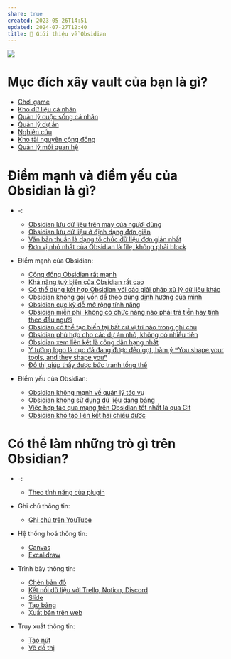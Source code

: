 ```yaml
---
share: true
created: 2023-05-26T14:51
updated: 2024-07-27T12:40
title: 💎 Giới thiệu về Obsidian
---
```

![](https://obsidian.md/images/screenshot-1.0-hero-combo.png) 
# Mục đích xây vault của bạn là gì?
- [Chơi game](./Theo%20m%E1%BB%A5c%20%C4%91%C3%ADch%20x%C3%A2y%20d%E1%BB%B1ng%20vault/Ch%C6%A1i%20game.md)
- [Kho dữ liệu cá nhân](./Theo%20m%E1%BB%A5c%20%C4%91%C3%ADch%20x%C3%A2y%20d%E1%BB%B1ng%20vault/Kho%20d%E1%BB%AF%20li%E1%BB%87u%20c%C3%A1%20nh%C3%A2n.md)
- [Quản lý cuộc sống cá nhân](./Theo%20m%E1%BB%A5c%20%C4%91%C3%ADch%20x%C3%A2y%20d%E1%BB%B1ng%20vault/Qu%E1%BA%A3n%20l%C3%BD%20cu%E1%BB%99c%20s%E1%BB%91ng%20c%C3%A1%20nh%C3%A2n.md)
- [Quản lý dự án](./Theo%20m%E1%BB%A5c%20%C4%91%C3%ADch%20x%C3%A2y%20d%E1%BB%B1ng%20vault/Qu%E1%BA%A3n%20l%C3%BD%20d%E1%BB%B1%20%C3%A1n.md)
- [Nghiên cứu](./Theo%20m%E1%BB%A5c%20%C4%91%C3%ADch%20x%C3%A2y%20d%E1%BB%B1ng%20vault/Nghi%C3%AAn%20c%E1%BB%A9u.md)
- [Kho tài nguyên cộng đồng](./Theo%20m%E1%BB%A5c%20%C4%91%C3%ADch%20x%C3%A2y%20d%E1%BB%B1ng%20vault/Kho%20t%C3%A0i%20nguy%C3%AAn%20c%E1%BB%99ng%20%C4%91%E1%BB%93ng.md)
- [Quản lý mối quan hệ](./Theo%20m%E1%BB%A5c%20%C4%91%C3%ADch%20x%C3%A2y%20d%E1%BB%B1ng%20vault/Qu%E1%BA%A3n%20l%C3%BD%20m%E1%BB%91i%20quan%20h%E1%BB%87.md)

# Điểm mạnh và điểm yếu của Obsidian là gì?
- \-: 
    - [Obsidian lưu dữ liệu trên máy của người dùng](./M%C3%B4%20t%E1%BA%A3%20v%E1%BB%81%20Obsidian/Obsidian%20l%C6%B0u%20d%E1%BB%AF%20li%E1%BB%87u%20tr%C3%AAn%20m%C3%A1y%20c%E1%BB%A7a%20ng%C6%B0%E1%BB%9Di%20d%C3%B9ng.md)
    - [Obsidian lưu dữ liệu ở định dạng đơn giản](./M%C3%B4%20t%E1%BA%A3%20v%E1%BB%81%20Obsidian/Obsidian%20l%C6%B0u%20d%E1%BB%AF%20li%E1%BB%87u%20%E1%BB%9F%20%C4%91%E1%BB%8Bnh%20d%E1%BA%A1ng%20%C4%91%C6%A1n%20gi%E1%BA%A3n.md)
    - [Văn bản thuần là dạng tổ chức dữ liệu đơn giản nhất](./M%C3%B4%20t%E1%BA%A3%20v%E1%BB%81%20Obsidian/V%C4%83n%20b%E1%BA%A3n%20thu%E1%BA%A7n%20l%C3%A0%20d%E1%BA%A1ng%20t%E1%BB%95%20ch%E1%BB%A9c%20d%E1%BB%AF%20li%E1%BB%87u%20%C4%91%C6%A1n%20gi%E1%BA%A3n%20nh%E1%BA%A5t.md)
    - [Đơn vị nhỏ nhất của Obsidian là file, không phải block](./M%C3%B4%20t%E1%BA%A3%20v%E1%BB%81%20Obsidian/%C4%90%C6%A1n%20v%E1%BB%8B%20nh%E1%BB%8F%20nh%E1%BA%A5t%20c%E1%BB%A7a%20Obsidian%20l%C3%A0%20file,%20kh%C3%B4ng%20ph%E1%BA%A3i%20block.md)

- Điểm mạnh của Obsidian: 
    - [Cộng đồng Obsidian rất mạnh](./M%C3%B4%20t%E1%BA%A3%20v%E1%BB%81%20Obsidian/%C4%90i%E1%BB%83m%20m%E1%BA%A1nh%20c%E1%BB%A7a%20Obsidian/C%E1%BB%99ng%20%C4%91%E1%BB%93ng%20Obsidian%20r%E1%BA%A5t%20m%E1%BA%A1nh.md)
    - [Khả năng tuỳ biến của Obsidian rất cao](./M%C3%B4%20t%E1%BA%A3%20v%E1%BB%81%20Obsidian/%C4%90i%E1%BB%83m%20m%E1%BA%A1nh%20c%E1%BB%A7a%20Obsidian/Kh%E1%BA%A3%20n%C4%83ng%20tu%E1%BB%B3%20bi%E1%BA%BFn%20c%E1%BB%A7a%20Obsidian%20r%E1%BA%A5t%20cao.md)
    - [Có thể dùng kết hợp Obsidian với các giải pháp xử lý dữ liệu khác](./M%C3%B4%20t%E1%BA%A3%20v%E1%BB%81%20Obsidian/%C4%90i%E1%BB%83m%20m%E1%BA%A1nh%20c%E1%BB%A7a%20Obsidian/C%C3%B3%20th%E1%BB%83%20d%C3%B9ng%20k%E1%BA%BFt%20h%E1%BB%A3p%20Obsidian%20v%E1%BB%9Bi%20c%C3%A1c%20gi%E1%BA%A3i%20ph%C3%A1p%20x%E1%BB%AD%20l%C3%BD%20d%E1%BB%AF%20li%E1%BB%87u%20kh%C3%A1c.md)
    - [Obsidian không gọi vốn để theo đúng định hướng của mình](./M%C3%B4%20t%E1%BA%A3%20v%E1%BB%81%20Obsidian/%C4%90i%E1%BB%83m%20m%E1%BA%A1nh%20c%E1%BB%A7a%20Obsidian/Obsidian%20kh%C3%B4ng%20g%E1%BB%8Di%20v%E1%BB%91n%20%C4%91%E1%BB%83%20theo%20%C4%91%C3%BAng%20%C4%91%E1%BB%8Bnh%20h%C6%B0%E1%BB%9Bng%20c%E1%BB%A7a%20m%C3%ACnh.md)
    - [Obsidian cực kỳ dễ mở rộng tính năng](./M%C3%B4%20t%E1%BA%A3%20v%E1%BB%81%20Obsidian/%C4%90i%E1%BB%83m%20m%E1%BA%A1nh%20c%E1%BB%A7a%20Obsidian/Obsidian%20c%E1%BB%B1c%20k%E1%BB%B3%20d%E1%BB%85%20m%E1%BB%9F%20r%E1%BB%99ng%20t%C3%ADnh%20n%C4%83ng.md)
    - [Obsidian miễn phí, không có chức năng nào phải trả tiền hay tính theo đầu người](./M%C3%B4%20t%E1%BA%A3%20v%E1%BB%81%20Obsidian/%C4%90i%E1%BB%83m%20m%E1%BA%A1nh%20c%E1%BB%A7a%20Obsidian/Obsidian%20mi%E1%BB%85n%20ph%C3%AD,%20kh%C3%B4ng%20c%C3%B3%20ch%E1%BB%A9c%20n%C4%83ng%20n%C3%A0o%20ph%E1%BA%A3i%20tr%E1%BA%A3%20ti%E1%BB%81n%20hay%20t%C3%ADnh%20theo%20%C4%91%E1%BA%A7u%20ng%C6%B0%E1%BB%9Di.md)
    - [Obsidian có thể tạo biến tại bất cứ vị trí nào trong ghi chú](./M%C3%B4%20t%E1%BA%A3%20v%E1%BB%81%20Obsidian/%C4%90i%E1%BB%83m%20m%E1%BA%A1nh%20c%E1%BB%A7a%20Obsidian/Obsidian%20c%C3%B3%20th%E1%BB%83%20t%E1%BA%A1o%20bi%E1%BA%BFn%20t%E1%BA%A1i%20b%E1%BA%A5t%20c%E1%BB%A9%20v%E1%BB%8B%20tr%C3%AD%20n%C3%A0o%20trong%20ghi%20ch%C3%BA.md)
    - [Obsidian phù hợp cho các dự án nhỏ, không có nhiều tiền](./M%C3%B4%20t%E1%BA%A3%20v%E1%BB%81%20Obsidian/%C4%90i%E1%BB%83m%20m%E1%BA%A1nh%20c%E1%BB%A7a%20Obsidian/Obsidian%20ph%C3%B9%20h%E1%BB%A3p%20cho%20c%C3%A1c%20d%E1%BB%B1%20%C3%A1n%20nh%E1%BB%8F,%20kh%C3%B4ng%20c%C3%B3%20nhi%E1%BB%81u%20ti%E1%BB%81n.md)
    - [Obsidian xem liên kết là công dân hạng nhất](./M%C3%B4%20t%E1%BA%A3%20v%E1%BB%81%20Obsidian/%C4%90i%E1%BB%83m%20m%E1%BA%A1nh%20c%E1%BB%A7a%20Obsidian/Obsidian%20xem%20li%C3%AAn%20k%E1%BA%BFt%20l%C3%A0%20c%C3%B4ng%20d%C3%A2n%20h%E1%BA%A1ng%20nh%E1%BA%A5t.md)
    - [Ý tưởng logo là cục đá đang được đẽo gọt, hàm ý ❝You shape your tools, and they shape you❞](./M%C3%B4%20t%E1%BA%A3%20v%E1%BB%81%20Obsidian/%C4%90i%E1%BB%83m%20m%E1%BA%A1nh%20c%E1%BB%A7a%20Obsidian/%C3%9D%20t%C6%B0%E1%BB%9Fng%20logo%20l%C3%A0%20c%E1%BB%A5c%20%C4%91%C3%A1%20%C4%91ang%20%C4%91%C6%B0%E1%BB%A3c%20%C4%91%E1%BA%BDo%20g%E1%BB%8Dt,%20h%C3%A0m%20%C3%BD%20%E2%9D%9DYou%20shape%20your%20tools,%20and%20they%20shape%20you%E2%9D%9E.md)
    - [Đồ thị giúp thấy được bức tranh tổng thể](./M%C3%B4%20t%E1%BA%A3%20v%E1%BB%81%20Obsidian/%C4%90i%E1%BB%83m%20m%E1%BA%A1nh%20c%E1%BB%A7a%20Obsidian/%C4%90%E1%BB%93%20th%E1%BB%8B%20gi%C3%BAp%20th%E1%BA%A5y%20%C4%91%C6%B0%E1%BB%A3c%20b%E1%BB%A9c%20tranh%20t%E1%BB%95ng%20th%E1%BB%83.md)

- Điểm yếu của Obsidian: 
    - [Obsidian không mạnh về quản lý tác vụ](./M%C3%B4%20t%E1%BA%A3%20v%E1%BB%81%20Obsidian/%C4%90i%E1%BB%83m%20y%E1%BA%BFu%20c%E1%BB%A7a%20Obsidian/Obsidian%20kh%C3%B4ng%20m%E1%BA%A1nh%20v%E1%BB%81%20qu%E1%BA%A3n%20l%C3%BD%20t%C3%A1c%20v%E1%BB%A5.md)
    - [Obsidian không sử dụng dữ liệu dạng bảng](./M%C3%B4%20t%E1%BA%A3%20v%E1%BB%81%20Obsidian/%C4%90i%E1%BB%83m%20y%E1%BA%BFu%20c%E1%BB%A7a%20Obsidian/Obsidian%20kh%C3%B4ng%20s%E1%BB%AD%20d%E1%BB%A5ng%20d%E1%BB%AF%20li%E1%BB%87u%20d%E1%BA%A1ng%20b%E1%BA%A3ng.md)
    - [Việc hợp tác qua mạng trên Obsidian tốt nhất là qua Git](./M%C3%B4%20t%E1%BA%A3%20v%E1%BB%81%20Obsidian/%C4%90i%E1%BB%83m%20y%E1%BA%BFu%20c%E1%BB%A7a%20Obsidian/Vi%E1%BB%87c%20h%E1%BB%A3p%20t%C3%A1c%20qua%20m%E1%BA%A1ng%20tr%C3%AAn%20Obsidian%20t%E1%BB%91t%20nh%E1%BA%A5t%20l%C3%A0%20qua%20Git.md)
    - [Obsidian khó tạo liên kết hai chiều được](./M%C3%B4%20t%E1%BA%A3%20v%E1%BB%81%20Obsidian/%C4%90i%E1%BB%83m%20y%E1%BA%BFu%20c%E1%BB%A7a%20Obsidian/Obsidian%20kh%C3%B3%20t%E1%BA%A1o%20li%C3%AAn%20k%E1%BA%BFt%20hai%20chi%E1%BB%81u%20%C4%91%C6%B0%E1%BB%A3c.md)



# Có thể làm những trò gì trên Obsidian?
- \-: 
    - [Theo tính năng của plugin](./Theo%20t%C3%ADnh%20n%C4%83ng%20c%E1%BB%A7a%20plugin/index.md)

-  Ghi chú thông tin: 
    - [Ghi chú trên YouTube](./Theo%20t%C3%ADnh%20n%C4%83ng%20c%E1%BB%A7a%20plugin/1.%20Ghi%20ch%C3%BA%20th%C3%B4ng%20tin/Ghi%20ch%C3%BA%20tr%C3%AAn%20YouTube.md)

-  Hệ thống hoá thông tin: 
    - [Canvas](./Theo%20t%C3%ADnh%20n%C4%83ng%20c%E1%BB%A7a%20plugin/2.%20H%E1%BB%87%20th%E1%BB%91ng%20ho%C3%A1%20th%C3%B4ng%20tin/Canvas.md)
    - [Excalidraw](./Theo%20t%C3%ADnh%20n%C4%83ng%20c%E1%BB%A7a%20plugin/2.%20H%E1%BB%87%20th%E1%BB%91ng%20ho%C3%A1%20th%C3%B4ng%20tin/Excalidraw)

-  Trình bày thông tin: 
    - [Chèn bản đồ](./Theo%20t%C3%ADnh%20n%C4%83ng%20c%E1%BB%A7a%20plugin/4.%20Tr%C3%ACnh%20b%C3%A0y%20th%C3%B4ng%20tin/Ch%C3%A8n%20b%E1%BA%A3n%20%C4%91%E1%BB%93.md)
    - [Kết nối dữ liệu với Trello, Notion, Discord](./Theo%20t%C3%ADnh%20n%C4%83ng%20c%E1%BB%A7a%20plugin/4.%20Tr%C3%ACnh%20b%C3%A0y%20th%C3%B4ng%20tin/K%E1%BA%BFt%20n%E1%BB%91i%20d%E1%BB%AF%20li%E1%BB%87u%20v%E1%BB%9Bi%20Trello,%20Notion,%20Discord.md)
    - [Slide](./Theo%20t%C3%ADnh%20n%C4%83ng%20c%E1%BB%A7a%20plugin/4.%20Tr%C3%ACnh%20b%C3%A0y%20th%C3%B4ng%20tin/Slide.md)
    - [Tạo bảng](./Theo%20t%C3%ADnh%20n%C4%83ng%20c%E1%BB%A7a%20plugin/4.%20Tr%C3%ACnh%20b%C3%A0y%20th%C3%B4ng%20tin/T%E1%BA%A1o%20b%E1%BA%A3ng.md)
    - [Xuất bản trên web](./Theo%20t%C3%ADnh%20n%C4%83ng%20c%E1%BB%A7a%20plugin/4.%20Tr%C3%ACnh%20b%C3%A0y%20th%C3%B4ng%20tin/Xu%E1%BA%A5t%20b%E1%BA%A3n%20tr%C3%AAn%20web.md)

-  Truy xuất thông tin: 
    - [Tạo nút](./Theo%20t%C3%ADnh%20n%C4%83ng%20c%E1%BB%A7a%20plugin/3.%20Truy%20xu%E1%BA%A5t%20th%C3%B4ng%20tin/T%E1%BA%A1o%20n%C3%BAt.md)
    - [Vẽ đồ thị](./Theo%20t%C3%ADnh%20n%C4%83ng%20c%E1%BB%A7a%20plugin/3.%20Truy%20xu%E1%BA%A5t%20th%C3%B4ng%20tin/V%E1%BA%BD%20%C4%91%E1%BB%93%20th%E1%BB%8B.md)


